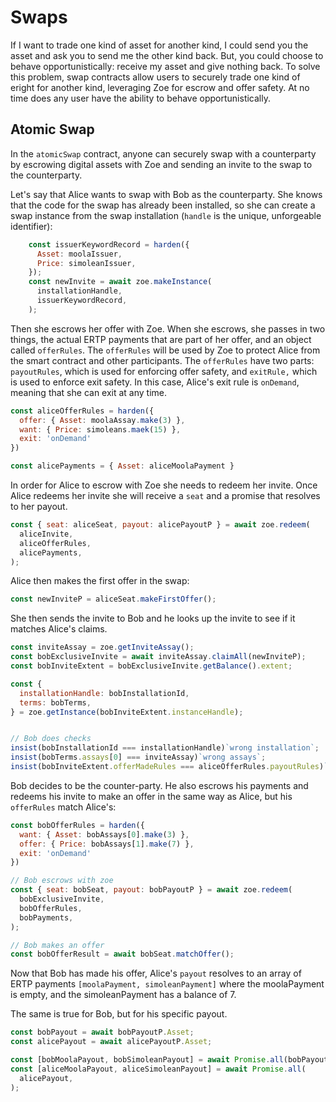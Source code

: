 # Swaps

<Zoe-Version/>

If I want to trade one kind of asset for another kind, I could send
you the asset and ask you to send me the other kind back. But, you
could choose to behave opportunistically: receive my asset and give
nothing back. To solve this problem, swap contracts allow users to
securely trade one kind of eright for another kind, leveraging Zoe for
escrow and offer safety. At no time does any user have the ability to
behave opportunistically.

## Atomic Swap

In the `atomicSwap` contract, anyone can securely swap with a counterparty by escrowing digital assets with Zoe and sending an invite to the swap to the counterparty.

Let's say that Alice wants to swap with Bob as the counterparty. She knows that the code for the swap has already
been installed, so she can create a swap instance from the swap
installation (`handle` is the unique, unforgeable identifier):

```js
    const issuerKeywordRecord = harden({
      Asset: moolaIssuer,
      Price: simoleanIssuer,
    });
    const newInvite = await zoe.makeInstance(
      installationHandle,
      issuerKeywordRecord,
    );
```

Then she escrows her offer with Zoe. When she escrows, she passes in
two things, the actual ERTP payments that are part of her offer, and
an object called `offerRules`. The `offerRules` will be used by Zoe to
protect Alice from the smart contract and other participants. The
`offerRules` have two parts: `payoutRules`, which is used for
enforcing offer safety, and `exitRule,` which is used to enforce
exit safety. In this case, Alice's exit rule is `onDemand`, meaning
that she can exit at any time.

```js
const aliceOfferRules = harden({
  offer: { Asset: moolaAssay.make(3) },
  want: { Price: simoleans.maek(15) },
  exit: 'onDemand'
})

const alicePayments = { Asset: aliceMoolaPayment }
```

In order for Alice to escrow with Zoe she needs to redeem her invite. Once Alice redeems her invite she will receive a `seat` and a promise that resolves to her payout.

```js
const { seat: aliceSeat, payout: alicePayoutP } = await zoe.redeem(
  aliceInvite,
  aliceOfferRules,
  alicePayments,
);
```

Alice then makes the first offer in the swap:

```js
const newInviteP = aliceSeat.makeFirstOffer();
```

She then sends the invite to Bob and he looks up the invite to see if it matches Alice's claims.

```js
const inviteAssay = zoe.getInviteAssay();
const bobExclusiveInvite = await inviteAssay.claimAll(newInviteP);
const bobInviteExtent = bobExclusiveInvite.getBalance().extent;

const {
  installationHandle: bobInstallationId,
  terms: bobTerms,
} = zoe.getInstance(bobInviteExtent.instanceHandle);


// Bob does checks
insist(bobInstallationId === installationHandle)`wrong installation`;
insist(bobTerms.assays[0] === inviteAssay)`wrong assays`;
insist(bobInviteExtent.offerMadeRules === aliceOfferRules.payoutRules)`wrong payoutRules`;
```

Bob decides to be the counter-party. He also escrows his payments and redeems his invite to
make an offer in the same way as Alice, but his `offerRules` match Alice's:

```js
const bobOfferRules = harden({
  want: { Asset: bobAssays[0].make(3) },
  offer: { Price: bobAssays[1].make(7) },
  exit: 'onDemand'
})

// Bob escrows with zoe
const { seat: bobSeat, payout: bobPayoutP } = await zoe.redeem(
  bobExclusiveInvite,
  bobOfferRules,
  bobPayments,
);

// Bob makes an offer
const bobOfferResult = await bobSeat.matchOffer();
```

Now that Bob has made his offer, Alice's `payout` resolves to an array
of ERTP payments `[moolaPayment, simoleanPayment]` where the
moolaPayment is empty, and the simoleanPayment has a balance of 7.

The same is true for Bob, but for his specific payout.

```js
const bobPayout = await bobPayoutP.Asset;
const alicePayout = await alicePayoutP.Asset;

const [bobMoolaPayout, bobSimoleanPayout] = await Promise.all(bobPayout);
const [aliceMoolaPayout, aliceSimoleanPayout] = await Promise.all(
  alicePayout,
);
```

